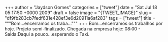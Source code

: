 
+++
author = "Jaydson Gomes"
categories = ["tweet"]
date = "Sat Jul 18 05:17:50 +0000 2009"
draft = false
image = "{TWEET_IMAGE}"
slug = "df9fb283cb7fedf631e428ef3e6d20911a6af283"
tags = ["tweet"]
title = """Bom...encerramos os traba..."""
+++
Bom...encerramos os trabalhos por hoje. Projeto semi-finalizado. Chegada na empresa hoje: 08:00 - Saida:Daqui a pouco...esperando o Taxi.
